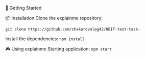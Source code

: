 🚀 Getting Started

📦 Installation
Clone the explainme repository:

```git clone https://github.com/shakurovoleg42/8BIT-test-task-```

Install the dependencies: 
```npm install```

🎮 Using explainme
Starting application:
```npm start```
